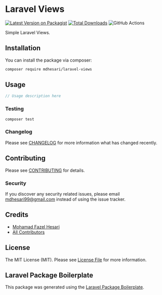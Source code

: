 # Laravel Views

[![Latest Version on Packagist](https://img.shields.io/packagist/v/mdhesari/laravel-views.svg?style=flat-square)](https://packagist.org/packages/mdhesari/laravel-views)
[![Total Downloads](https://img.shields.io/packagist/dt/mdhesari/laravel-views.svg?style=flat-square)](https://packagist.org/packages/mdhesari/laravel-views)
![GitHub Actions](https://github.com/mdhesari/laravel-views/actions/workflows/main.yml/badge.svg)

Simple Laravel Views.

## Installation

You can install the package via composer:

```bash
composer require mdhesari/laravel-views
```

## Usage

```php
// Usage description here
```

### Testing

```bash
composer test
```

### Changelog

Please see [CHANGELOG](CHANGELOG.md) for more information what has changed recently.

## Contributing

Please see [CONTRIBUTING](CONTRIBUTING.md) for details.

### Security

If you discover any security related issues, please email mdhesari99@gmail.com instead of using the issue tracker.

## Credits

-   [Mohamad Fazel Hesari](https://github.com/mdhesari)
-   [All Contributors](../../contributors)

## License

The MIT License (MIT). Please see [License File](LICENSE.md) for more information.

## Laravel Package Boilerplate

This package was generated using the [Laravel Package Boilerplate](https://laravelpackageboilerplate.com).
